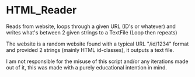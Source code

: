 # HTML_Reader
Reads from website, loops through a given URL (ID's or whatever) and writes what's between 2 given strings to a TextFile (Loop then repeats)

The website is a random website found with a typical URL "/id/1234" format and provided 2 strings (mainly HTML id-classes), it outputs a text file.


I am not responsible for the misuse of this script and/or any iterations made out of it, this was made with a purely educational intention in mind.
